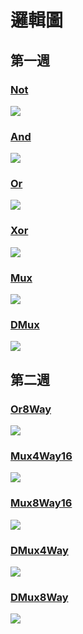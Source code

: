 # 邏輯圖

## 第一週

### [Not](./Not.hdl)
![](./And.png)
### [And](./And.hdl)
![](./And.png)
### [Or](./Or.hdl)
![](./Or.png)
### [Xor](./XOr.hdl)
![](./XOr.png)
### [Mux](./Mux.hdl)
![](./Mux.png)
### [DMux](./DMux.hdl)
![](./DMux.png)

## 第二週

### [Or8Way](./Or8Way.hdl)
![](./Or8Way.png)
### [Mux4Way16](./Mux4Way16.hdl)
![](./Mux4Way16.png)
### [Mux8Way16](./Mux8Way16.hdl)
![](./Mux8Way16.png)
### [DMux4Way](./DMux4Way.hdl)
![](./DMux4Way.png)
### [DMux8Way](./DMux8Way.hdl)
![](./DMux8Way.png)
